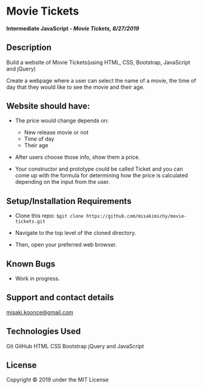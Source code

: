 # Movie Tickets

#### Intermediate JavaScript - _Movie Tickets, 8/27/2019_

## Description
Build a website of Movie Tickets(using HTML, CSS, Bootstrap, JavaScript and jQuery)

Create a webpage where a user can select the name of a movie, the time of day that they would like to see the movie and their age.

## Website should have:
- The price would change depends on:
  - New release movie or not
  - Time of day
  - Their age

- After users choose those info, show them a price.

- Your constructor and prototype could be called Ticket and you can come up with the formula for determining how the price is calculated depending on the input from the user.


## Setup/Installation Requirements
* Clone this repo:
`$git clone https://github.com/misakimichy/movie-tickets.git`

* Navigate to the top level of the cloned directory.
* Then, open your preferred web browser.

## Known Bugs
* Work in progress.

## Support and contact details
 misaki.koonce@gmail.com

## Technologies Used
Git GitHub HTML CSS Bootstrap jQuery and JavaScript


## License
Copyright © 2019 under the MIT License
